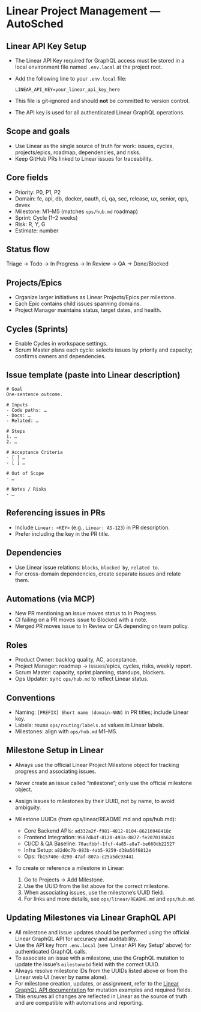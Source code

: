 # Linear Project Management — AutoSched

## Linear API Key Setup

- The Linear API Key required for GraphQL access must be stored in a local environment file named `.env.local` at the project root.
- Add the following line to your `.env.local` file:

  ```
  LINEAR_API_KEY=your_linear_api_key_here
  ```

- This file is git-ignored and should **not** be committed to version control.
- The API key is used for all authenticated Linear GraphQL operations.

## Scope and goals
- Use Linear as the single source of truth for work: issues, cycles, projects/epics, roadmap, dependencies, and risks.
- Keep GitHub PRs linked to Linear issues for traceability.

## Core fields
- Priority: P0, P1, P2
- Domain: fe, api, db, docker, oauth, ci, qa, sec, release, ux, senior, ops, devex
- Milestone: M1–M5 (matches `ops/hub.md` roadmap)
- Sprint: Cycle (1–2 weeks)
- Risk: R, Y, G
- Estimate: number

## Status flow
Triage → Todo → In Progress → In Review → QA → Done/Blocked

## Projects/Epics
- Organize larger initiatives as Linear Projects/Epics per milestone.
- Each Epic contains child issues spanning domains.
- Project Manager maintains status, target dates, and health.

## Cycles (Sprints)
- Enable Cycles in workspace settings.
- Scrum Master plans each cycle: selects issues by priority and capacity; confirms owners and dependencies.

## Issue template (paste into Linear description)
```
# Goal
One-sentence outcome.

# Inputs
- Code paths: …
- Docs: …
- Related: …

# Steps
1. …
2. …

# Acceptance Criteria
- [ ] …
- [ ] …

# Out of Scope
- …

# Notes / Risks
- …
```

## Referencing issues in PRs
- Include `Linear: <KEY>` (e.g., `Linear: AS-123`) in PR description.
- Prefer including the key in the PR title.

## Dependencies
- Use Linear issue relations: `blocks`, `blocked by`, `related to`.
- For cross-domain dependencies, create separate issues and relate them.

## Automations (via MCP)
- New PR mentioning an issue moves status to In Progress.
- CI failing on a PR moves issue to Blocked with a note.
- Merged PR moves issue to In Review or QA depending on team policy.

## Roles
- Product Owner: backlog quality, AC, acceptance.
- Project Manager: roadmap → issues/epics, cycles, risks, weekly report.
- Scrum Master: capacity, sprint planning, standups, blockers.
- Ops Updater: sync `ops/hub.md` to reflect Linear status.

## Conventions
- Naming: `[PREFIX] Short name (domain-NNN)` in PR titles; include Linear key.
- Labels: reuse `ops/routing/labels.md` values in Linear labels.
- Milestones: align with `ops/hub.md` M1–M5.

## Milestone Setup in Linear

- Always use the official Linear Project Milestone object for tracking progress and associating issues.
- Never create an issue called “milestone”; only use the official milestone object.
- Assign issues to milestones by their UUID, not by name, to avoid ambiguity.
- Milestone UUIDs (from ops/linear/README.md and ops/hub.md):

  - Core Backend APIs: `ad332a2f-f981-4812-8104-86216948418c`
  - Frontend Integration: `9587db4f-8120-493a-8877-fe207019b624`
  - CI/CD & QA Baseline: `70acfbbf-1fcf-4a85-a8a7-be660db22527`
  - Infra Setup: `a82d0c7b-083b-4ab5-9259-d38a56f6812e`
  - Ops: `fb15740e-d290-47af-807a-c25a5dc93441`

- To create or reference a milestone in Linear:
  1. Go to Projects → Add Milestone.
  2. Use the UUID from the list above for the correct milestone.
  3. When associating issues, use the milestone’s UUID field.
  4. For links and more details, see `ops/linear/README.md` and `ops/hub.md`.

## Updating Milestones via Linear GraphQL API

- All milestone and issue updates should be performed using the official Linear GraphQL API for accuracy and auditability.
- Use the API key from `.env.local` (see 'Linear API Key Setup' above) for authenticated GraphQL calls.
- To associate an issue with a milestone, use the GraphQL mutation to update the issue’s `milestoneId` field with the correct UUID.
- Always resolve milestone IDs from the UUIDs listed above or from the Linear web UI (never by name alone).
- For milestone creation, updates, or assignment, refer to the [Linear GraphQL API documentation](https://developers.linear.app/docs/graphql/overview) for mutation examples and required fields.
- This ensures all changes are reflected in Linear as the source of truth and are compatible with automations and reporting.
